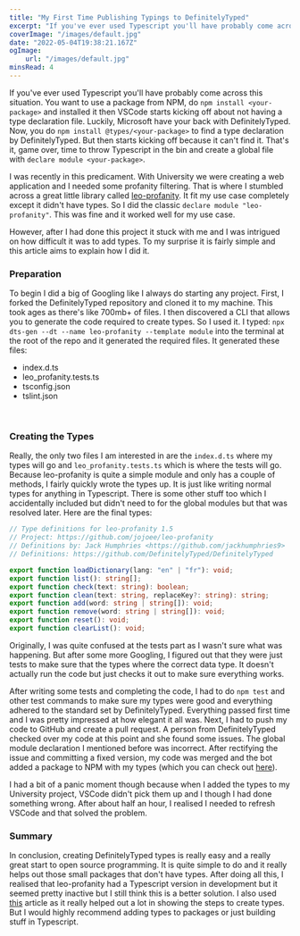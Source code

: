 ```yaml
---
title: "My First Time Publishing Typings to DefinitelyTyped"
excerpt: "If you've ever used Typescript you'll have probably come across this situation. You want to use a package from NPM, do npm install <your-package> and installed it then VSCode starts kicking off about not having a type declaration file. Luckily, Microsoft have your back with DefinitelyTyped"
coverImage: "/images/default.jpg"
date: "2022-05-04T19:38:21.167Z"
ogImage:
    url: "/images/default.jpg"
minsRead: 4
---
```


If you've ever used Typescript you'll have probably come across this situation. You want to use a package from NPM, do `npm install <your-package>` and installed it then VSCode starts kicking off about not having a type declaration file. Luckily, Microsoft have your back with DefinitelyTyped. Now, you do `npm install @types/<your-package>` to find a type declaration by DefinitelyTyped. But then starts kicking off because it can't find it. That's it, game over, time to throw Typescript in the bin and create a global file with `declare module <your-package>`.

I was recently in this predicament. With University we were creating a web application and I needed some profanity filtering. That is where I stumbled across a great little library called [leo-profanity](https://www.npmjs.com/package/leo-profanity). It fit my use case completely except it didn't have types. So I did the classic `declare module "leo-profanity"`. This was fine and it worked well for my use case.

However, after I had done this project it stuck with me and I was intrigued on how difficult it was to add types. To my surprise it is fairly simple and this article aims to explain how I did it.

### Preparation

To begin I did a big of Googling like I always do starting any project. First, I forked the DefinitelyTyped repository and cloned it to my machine. This took ages as there's like 700mb+ of files. I then discovered a CLI that allows you to generate the code required to create types. So I used it. I typed: `npx dts-gen --dt --name leo-profanity --template module` into the terminal at the root of the repo and it generated the required files. It generated these files:

-   index.d.ts
-   leo_profanity.tests.ts
-   tsconfig.json
-   tslint.json

<br/>

### Creating the Types

Really, the only two files I am interested in are the `index.d.ts` where my types will go and `leo_profanity.tests.ts` which is where the tests will go. Because leo-profanity is quite a simple module and only has a couple of methods, I fairly quickly wrote the types up. It is just like writing normal types for anything in Typescript. There is some other stuff too which I accidentally included but didn't need to for the global modules but that was resolved later. Here are the final types:

```typescript
// Type definitions for leo-profanity 1.5
// Project: https://github.com/jojoee/leo-profanity
// Definitions by: Jack Humphries <https://github.com/jackhumphries9>
// Definitions: https://github.com/DefinitelyTyped/DefinitelyTyped

export function loadDictionary(lang: "en" | "fr"): void;
export function list(): string[];
export function check(text: string): boolean;
export function clean(text: string, replaceKey?: string): string;
export function add(word: string | string[]): void;
export function remove(word: string | string[]): void;
export function reset(): void;
export function clearList(): void;
```

Originally, I was quite confused at the tests part as I wasn't sure what was happening. But after some more Googling, I figured out that they were just tests to make sure that the types where the correct data type. It doesn't actually run the code but just checks it out to make sure everything works.

After writing some tests and completing the code, I had to do `npm test` and other test commands to make sure my types were good and everything adhered to the standard set by DefinitelyTyped. Everything passed first time and I was pretty impressed at how elegant it all was. Next, I had to push my code to GitHub and create a pull request. A person from DefinitelyTyped checked over my code at this point and she found some issues. The global module declaration I mentioned before was incorrect. After rectifying the issue and committing a fixed version, my code was merged and the bot added a package to NPM with my types (which you can check out [here](https://www.npmjs.com/package/@types/leo-profanity)).

I had a bit of a panic moment though because when I added the types to my University project, VSCode didn't pick them up and I though I had done something wrong. After about half an hour, I realised I needed to refresh VSCode and that solved the problem.

### Summary

In conclusion, creating DefinitelyTyped types is really easy and a really great start to open source programming. It is quite simple to do and it really helps out those small packages that don't have types. After doing all this, I realised that leo-profanity had a Typescript version in development but it seemed pretty inactive but I still think this is a better solution. I also used [this](https://levelup.gitconnected.com/publishing-typings-to-definitelytyped-d4e0777e40f5) article as it really helped out a lot in showing the steps to create types. But I would highly recommend adding types to packages or just building stuff in Typescript.
